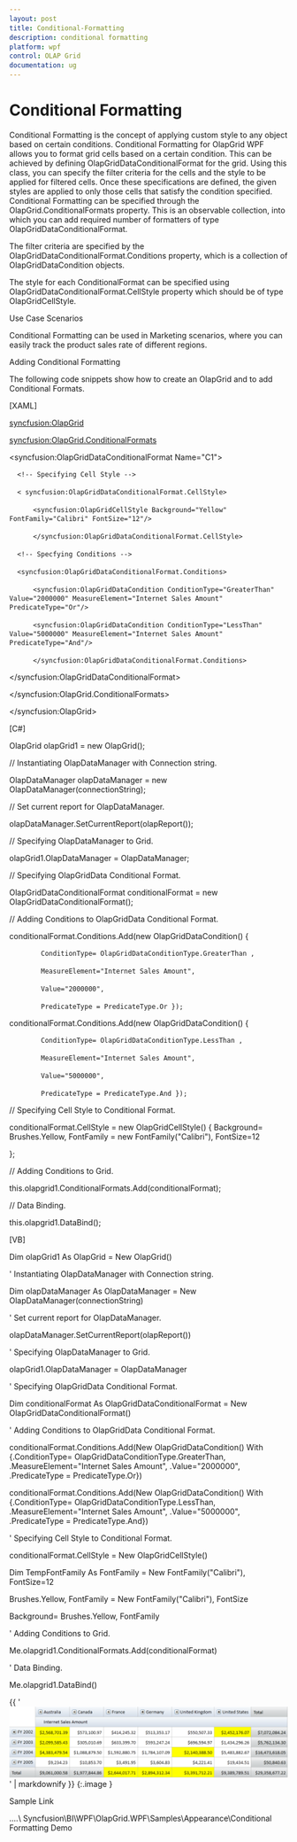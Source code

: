 ```yaml
---
layout: post
title: Conditional-Formatting
description: conditional formatting
platform: wpf
control: OLAP Grid
documentation: ug
---
```


# Conditional Formatting

Conditional Formatting is the concept of applying custom style to any object based on certain conditions. Conditional Formatting for OlapGrid WPF allows you to format grid cells based on a certain condition. This can be achieved by defining OlapGridDataConditionalFormat for the grid. Using this class, you can specify the filter criteria for the cells and the style to be applied for filtered cells. Once these specifications are defined, the given styles are applied to only those cells that satisfy the condition specified. Conditional Formatting can be specified through the OlapGrid.ConditionalFormats property. This is an observable collection, into which you can add required number of formatters of type OlapGridDataConditionalFormat. 

The filter criteria are specified by the OlapGridDataConditionalFormat.Conditions property, which is a collection of OlapGridDataCondition objects. 

The style for each ConditionalFormat can be specified using OlapGridDataConditionalFormat.CellStyle property which should be of type OlapGridCellStyle.

Use Case Scenarios

Conditional Formatting can be used in Marketing scenarios, where you can easily track the product sales rate of different regions.

Adding Conditional Formatting 

The following code snippets show how to create an OlapGrid and to add Conditional Formats.

[XAML]

<syncfusion:OlapGrid>

 <syncfusion:OlapGrid.ConditionalFormats> 

   <!-- Adding Conditions -->                       

   <syncfusion:OlapGridDataConditionalFormat Name="C1">

      <!-- Specifying Cell Style -->

      < syncfusion:OlapGridDataConditionalFormat.CellStyle>

          <syncfusion:OlapGridCellStyle Background="Yellow" FontFamily="Calibri" FontSize="12"/>

          </syncfusion:OlapGridDataConditionalFormat.CellStyle>

      <!-- Specfying Conditions --> 

      <syncfusion:OlapGridDataConditionalFormat.Conditions>

          <syncfusion:OlapGridDataCondition ConditionType="GreaterThan" Value="2000000" MeasureElement="Internet Sales Amount" PredicateType="Or"/>

          <syncfusion:OlapGridDataCondition ConditionType="LessThan" Value="5000000" MeasureElement="Internet Sales Amount" PredicateType="And"/>

          </syncfusion:OlapGridDataConditionalFormat.Conditions>

   </syncfusion:OlapGridDataConditionalFormat>                        

 </syncfusion:OlapGrid.ConditionalFormats>

</syncfusion:OlapGrid>





[C#]

OlapGrid olapGrid1 = new OlapGrid();

// Instantiating OlapDataManager with Connection string.

OlapDataManager olapDataManager = new OlapDataManager(connectionString);

// Set current report for OlapDataManager.

olapDataManager.SetCurrentReport(olapReport());

// Specifying OlapDataManager to Grid.

olapGrid1.OlapDataManager = OlapDataManager;



 // Specifying OlapGridData Conditional Format.

OlapGridDataConditionalFormat conditionalFormat = new OlapGridDataConditionalFormat();

// Adding Conditions to OlapGridData Conditional Format.

conditionalFormat.Conditions.Add(new OlapGridDataCondition() { 

            ConditionType= OlapGridDataConditionType.GreaterThan , 

            MeasureElement="Internet Sales Amount",

            Value="2000000",

            PredicateType = PredicateType.Or });

conditionalFormat.Conditions.Add(new OlapGridDataCondition() { 

            ConditionType= OlapGridDataConditionType.LessThan , 

            MeasureElement="Internet Sales Amount",

            Value="5000000",

            PredicateType = PredicateType.And });



// Specifying Cell Style to Conditional Format.

conditionalFormat.CellStyle = new OlapGridCellStyle() { Background= Brushes.Yellow, FontFamily = new FontFamily("Calibri"), FontSize=12 

};

// Adding Conditions to Grid.

this.olapgrid1.ConditionalFormats.Add(conditionalFormat);

// Data Binding.

this.olapgrid1.DataBind();





[VB]

Dim olapGrid1 As OlapGrid = New OlapGrid()

' Instantiating OlapDataManager with Connection string.

Dim olapDataManager As OlapDataManager = New OlapDataManager(connectionString)

' Set current report for OlapDataManager.

olapDataManager.SetCurrentReport(olapReport())

' Specifying OlapDataManager to Grid.

olapGrid1.OlapDataManager = OlapDataManager



' Specifying OlapGridData Conditional Format.

Dim conditionalFormat As OlapGridDataConditionalFormat = New OlapGridDataConditionalFormat()

' Adding Conditions to OlapGridData Conditional Format.

conditionalFormat.Conditions.Add(New OlapGridDataCondition() With {.ConditionType= OlapGridDataConditionType.GreaterThan, .MeasureElement="Internet Sales Amount", .Value="2000000", .PredicateType = PredicateType.Or})

conditionalFormat.Conditions.Add(New OlapGridDataCondition() With {.ConditionType= OlapGridDataConditionType.LessThan, .MeasureElement="Internet Sales Amount", .Value="5000000", .PredicateType = PredicateType.And})



' Specifying Cell Style to Conditional Format.

conditionalFormat.CellStyle = New OlapGridCellStyle()

Dim TempFontFamily As FontFamily = New FontFamily("Calibri"), FontSize=12

Brushes.Yellow, FontFamily = New FontFamily("Calibri"), FontSize

Background= Brushes.Yellow, FontFamily

' Adding Conditions to Grid.

Me.olapgrid1.ConditionalFormats.Add(conditionalFormat)

' Data Binding.

Me.olapgrid1.DataBind()





{{ '![C:/Users/dwarageshmb/Desktop/Vol 4 Docs/Images/OlapGridConditionalFormatting.png](Conditional-Formatting_images/Conditional-Formatting_img1.png)' | markdownify }}
{:.image }


Sample Link

..\..\ Syncfusion\BI\WPF\OlapGrid.WPF\Samples\Appearance\Conditional Formatting Demo


